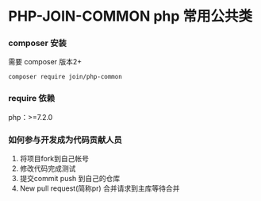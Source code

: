 # PHP-JOIN-COMMON php 常用公共类

### composer 安装
需要 composer 版本2+

```
composer require join/php-common
```
### require 依赖

php：>=7.2.0



### 如何参与开发成为代码贡献人员

1. 将项目fork到自己帐号
2. 修改代码完成测试
3. 提交commit push 到自己的仓库
3. New pull request(简称pr) 合并请求到主库等待合并
